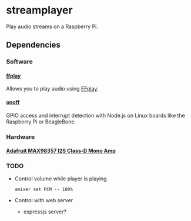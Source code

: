 # streamplayer
Play audio streams on a Raspberry Pi.

## Dependencies

### Software

#### [ffplay](https://www.npmjs.com/package/ffplay)

Allows you to play audio using [FFplay](https://manpages.org/ffplay).

#### [onoff](https://www.npmjs.com/package/onoff)

GPIO access and interrupt detection with Node.js on Linux boards like the Raspberry Pi or BeagleBone.

### Hardware

#### [Adafruit MAX98357 I2S Class-D Mono Amp](https://learn.adafruit.com/adafruit-max98357-i2s-class-d-mono-amp)

### TODO

* Control volume while player is playing

    `amixer set PCM -- 100%`
    
* Control with web server
    * expressjs server?
